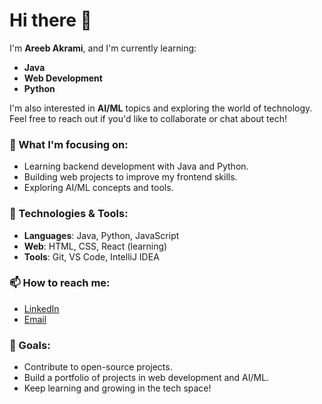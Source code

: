 # Hi there 👋

I'm **Areeb Akrami**, and I'm currently learning:
- **Java**
- **Web Development**
- **Python**

I'm also interested in **AI/ML** topics and exploring the world of technology. Feel free to reach out if you'd like to collaborate or chat about tech!

### 🌱 What I'm focusing on:
- Learning backend development with Java and Python.
- Building web projects to improve my frontend skills.
- Exploring AI/ML concepts and tools.

### 🔧 Technologies & Tools:
- **Languages**: Java, Python, JavaScript
- **Web**: HTML, CSS, React (learning)
- **Tools**: Git, VS Code, IntelliJ IDEA

### 📫 How to reach me:
- [LinkedIn](www.linkedin.com/in/areeb-akrami-38597533b)
- [Email](areebakrami06@gmail.com)

### 🚀 Goals:
- Contribute to open-source projects.
- Build a portfolio of projects in web development and AI/ML.
- Keep learning and growing in the tech space!
